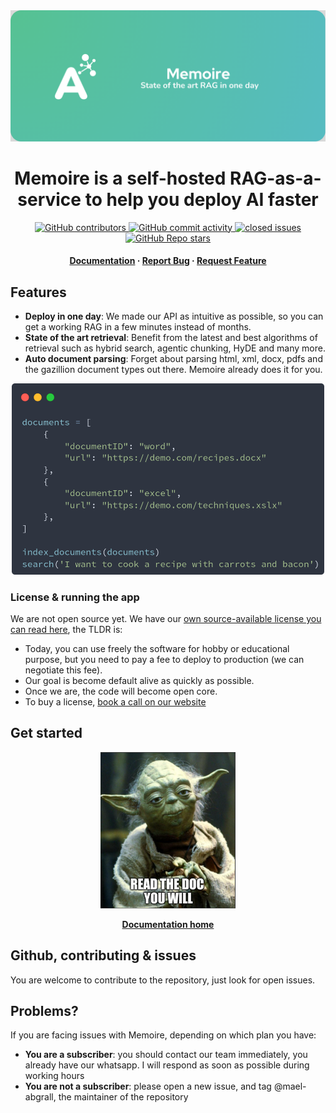 <div align="center">

  <img src="banner.png" alt="A* Logic: focus on making your app great"/>
  <h1>Memoire is a self-hosted RAG-as-a-service to help you deploy AI faster </h1>

<!-- Badges -->
<p>
  <a href="https://github.com/A-star-logic/memoire/graphs/contributors">
    <img alt="GitHub contributors" src="https://img.shields.io/github/contributors-anon/A-star-logic/memoire">
  </a>
  <a href="https://github.com/A-star-logic/memoire/stargazers">
    <img alt="GitHub commit activity" src="https://img.shields.io/github/commit-activity/m/a-star-logic/memoire">
  </a>
  <a href="https://github.com/A-star-logic/memoire/issues/">
    <img src="https://img.shields.io/github/issues-closed/a-star-logic/memoire" alt="closed issues" />
  </a>
  <a href="https://github.com/A-star-logic/memoire/stargazers">
    <img alt="GitHub Repo stars" src="https://img.shields.io/github/stars/a-star-logic/memoire">
  </a>
</p>
   
<h4>
    <a href="https://astarlogic.com/doc/memoire?utm_source=github&utm_medium=readme">Documentation</a>
  <span> · </span>
    <a href="https://github.com/A-star-logic/memoire/issues/">Report Bug</a>
  <span> · </span>
    <a href="https://github.com/A-star-logic/memoire/issues/">Request Feature</a>
  </h4>
</div>

## Features

- **Deploy in one day**: We made our API as intuitive as possible, so you can get a working RAG in a few minutes instead of months.
- **State of the art retrieval**: Benefit from the latest and best algorithms of retrieval such as hybrid search, agentic chunking, HyDE and many more.
- **Auto document parsing**: Forget about parsing html, xml, docx, pdfs and the gazillion document types out there. Memoire already does it for you.

<p align="center">
  <img alt="Example" src="code_sample.png" width=500 >
</p>

### License & running the app

We are not open source yet. We have our [own source-available license you can read here](./LICENSE), the TLDR is:

- Today, you can use freely the software for hobby or educational purpose, but you need to pay a fee to deploy to production (we can negotiate this fee).
- Our goal is become default alive as quickly as possible.
- Once we are, the code will become open core.
- To buy a license, [book a call on our website](https://astarlogic.com?utm_source=github&utm_medium=readme)

## Get started

<a href="https://astarlogic.com/doc/memoire?utm_source=github&utm_medium=readme" target="_blank" alt="Go to Logto website"  align="center">
  <p>
    <img alt="A* Logic: focus on making your app great" src="image.png" height="250">
  </p>
  <p>
  <b>
    Documentation home
  </b>
  </p>
</a>

## Github, contributing & issues

You are welcome to contribute to the repository, just look for open issues.

## Problems?

If you are facing issues with Memoire, depending on which plan you have:

- **You are a subscriber**: you should contact our team immediately, you already have our whatsapp. I will respond as soon as possible during working hours
- **You are not a subscriber**: please open a new issue, and tag @mael-abgrall, the maintainer of the repository
